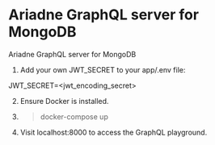# Ariadne GraphQL server for MongoDB
Ariadne GraphQL server for MongoDB

1) Add your own JWT_SECRET to your app/.env file:

JWT_SECRET=<jwt_encoding_secret>

2) Ensure Docker is installed.

3) > docker-compose up

4) Visit localhost:8000 to access the GraphQL playground.
